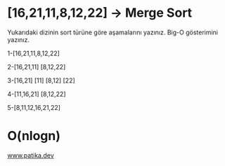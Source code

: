 # [16,21,11,8,12,22] -> Merge Sort

Yukarıdaki dizinin sort türüne göre aşamalarını yazınız. Big-O gösterimini yazınız.

1-[16,21,11,8,12,22]

2-[16,21,11] [8,12,22]

3-[16,21] [11] [8,12] [22]

4-[11,16,21] [8,12,22]

5-[8,11,12,16,21,22]

# O(nlogn)

www.patika.dev
